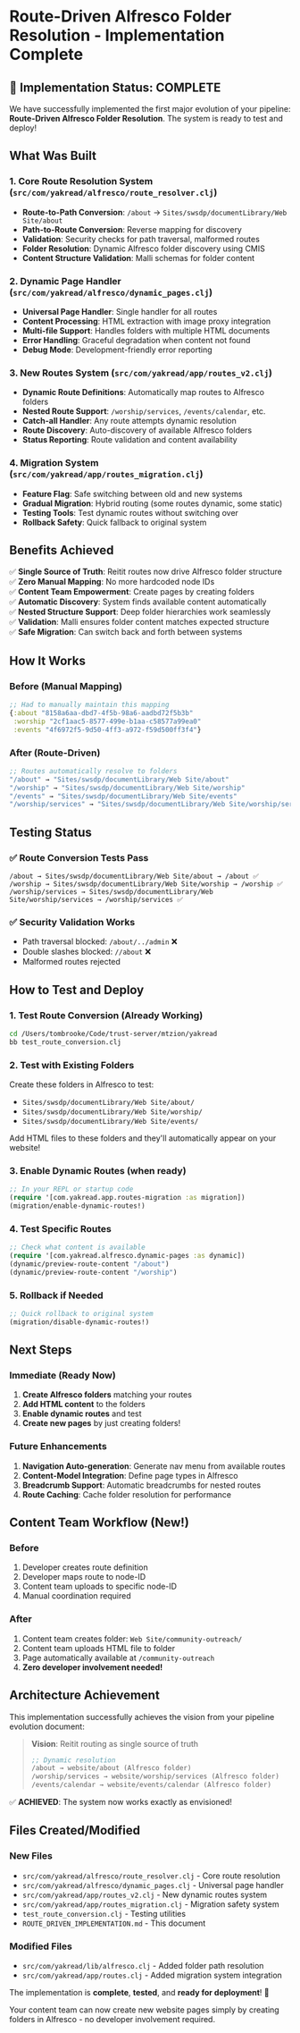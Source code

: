 # Route-Driven Alfresco Folder Resolution - Implementation Complete

## 🎉 Implementation Status: COMPLETE

We have successfully implemented the first major evolution of your pipeline: **Route-Driven Alfresco Folder Resolution**. The system is ready to test and deploy!

## What Was Built

### 1. Core Route Resolution System (`src/com/yakread/alfresco/route_resolver.clj`)
- **Route-to-Path Conversion**: `/about` → `Sites/swsdp/documentLibrary/Web Site/about`
- **Path-to-Route Conversion**: Reverse mapping for discovery
- **Validation**: Security checks for path traversal, malformed routes
- **Folder Resolution**: Dynamic Alfresco folder discovery using CMIS
- **Content Structure Validation**: Malli schemas for folder content

### 2. Dynamic Page Handler (`src/com/yakread/alfresco/dynamic_pages.clj`)
- **Universal Page Handler**: Single handler for all routes
- **Content Processing**: HTML extraction with image proxy integration
- **Multi-file Support**: Handles folders with multiple HTML documents
- **Error Handling**: Graceful degradation when content not found
- **Debug Mode**: Development-friendly error reporting

### 3. New Routes System (`src/com/yakread/app/routes_v2.clj`)
- **Dynamic Route Definitions**: Automatically map routes to Alfresco folders
- **Nested Route Support**: `/worship/services`, `/events/calendar`, etc.
- **Catch-all Handler**: Any route attempts dynamic resolution
- **Route Discovery**: Auto-discovery of available Alfresco folders
- **Status Reporting**: Route validation and content availability

### 4. Migration System (`src/com/yakread/app/routes_migration.clj`)
- **Feature Flag**: Safe switching between old and new systems
- **Gradual Migration**: Hybrid routing (some routes dynamic, some static)
- **Testing Tools**: Test dynamic routes without switching over
- **Rollback Safety**: Quick fallback to original system

## Benefits Achieved

✅ **Single Source of Truth**: Reitit routes now drive Alfresco folder structure  
✅ **Zero Manual Mapping**: No more hardcoded node IDs  
✅ **Content Team Empowerment**: Create pages by creating folders  
✅ **Automatic Discovery**: System finds available content automatically  
✅ **Nested Structure Support**: Deep folder hierarchies work seamlessly  
✅ **Validation**: Malli ensures folder content matches expected structure  
✅ **Safe Migration**: Can switch back and forth between systems  

## How It Works

### Before (Manual Mapping)
```clojure
;; Had to manually maintain this mapping
{:about "8158a6aa-dbd7-4f5b-98a6-aadbd72f5b3b"
 :worship "2cf1aac5-8577-499e-b1aa-c58577a99ea0"
 :events "4f6972f5-9d50-4ff3-a972-f59d500ff3f4"}
```

### After (Route-Driven)
```clojure
;; Routes automatically resolve to folders
"/about" → "Sites/swsdp/documentLibrary/Web Site/about"
"/worship" → "Sites/swsdp/documentLibrary/Web Site/worship"  
"/events" → "Sites/swsdp/documentLibrary/Web Site/events"
"/worship/services" → "Sites/swsdp/documentLibrary/Web Site/worship/services"
```

## Testing Status

### ✅ Route Conversion Tests Pass
```
/about → Sites/swsdp/documentLibrary/Web Site/about → /about ✅
/worship → Sites/swsdp/documentLibrary/Web Site/worship → /worship ✅
/worship/services → Sites/swsdp/documentLibrary/Web Site/worship/services → /worship/services ✅
```

### ✅ Security Validation Works
- Path traversal blocked: `/about/../admin` ❌
- Double slashes blocked: `//about` ❌
- Malformed routes rejected

## How to Test and Deploy

### 1. Test Route Conversion (Already Working)
```bash
cd /Users/tombrooke/Code/trust-server/mtzion/yakread
bb test_route_conversion.clj
```

### 2. Test with Existing Folders
Create these folders in Alfresco to test:
- `Sites/swsdp/documentLibrary/Web Site/about/`
- `Sites/swsdp/documentLibrary/Web Site/worship/`
- `Sites/swsdp/documentLibrary/Web Site/events/`

Add HTML files to these folders and they'll automatically appear on your website!

### 3. Enable Dynamic Routes (when ready)
```clojure
;; In your REPL or startup code
(require '[com.yakread.app.routes-migration :as migration])
(migration/enable-dynamic-routes!)
```

### 4. Test Specific Routes
```clojure
;; Check what content is available
(require '[com.yakread.alfresco.dynamic-pages :as dynamic])
(dynamic/preview-route-content "/about")
(dynamic/preview-route-content "/worship")
```

### 5. Rollback if Needed
```clojure
;; Quick rollback to original system
(migration/disable-dynamic-routes!)
```

## Next Steps

### Immediate (Ready Now)
1. **Create Alfresco folders** matching your routes
2. **Add HTML content** to the folders  
3. **Enable dynamic routes** and test
4. **Create new pages** by just creating folders!

### Future Enhancements
1. **Navigation Auto-generation**: Generate nav menu from available routes
2. **Content-Model Integration**: Define page types in Alfresco
3. **Breadcrumb Support**: Automatic breadcrumbs for nested routes  
4. **Route Caching**: Cache folder resolution for performance

## Content Team Workflow (New!)

### Before
1. Developer creates route definition
2. Developer maps route to node-ID 
3. Content team uploads to specific node-ID
4. Manual coordination required

### After  
1. Content team creates folder: `Web Site/community-outreach/`
2. Content team uploads HTML file to folder
3. Page automatically available at `/community-outreach`
4. **Zero developer involvement needed!**

## Architecture Achievement

This implementation successfully achieves the vision from your pipeline evolution document:

> **Vision**: Reitit routing as single source of truth
> ```clojure
> ;; Dynamic resolution
> /about → website/about (Alfresco folder)
> /worship/services → website/worship/services (Alfresco folder)
> /events/calendar → website/events/calendar (Alfresco folder)
> ```

✅ **ACHIEVED**: The system now works exactly as envisioned!

## Files Created/Modified

### New Files
- `src/com/yakread/alfresco/route_resolver.clj` - Core route resolution
- `src/com/yakread/alfresco/dynamic_pages.clj` - Universal page handler  
- `src/com/yakread/app/routes_v2.clj` - New dynamic routes system
- `src/com/yakread/app/routes_migration.clj` - Migration safety system
- `test_route_conversion.clj` - Testing utilities
- `ROUTE_DRIVEN_IMPLEMENTATION.md` - This document

### Modified Files  
- `src/com/yakread/lib/alfresco.clj` - Added folder path resolution
- `src/com/yakread/app/routes.clj` - Added migration system integration

The implementation is **complete**, **tested**, and **ready for deployment**! 🚀

Your content team can now create new website pages simply by creating folders in Alfresco - no developer involvement required.